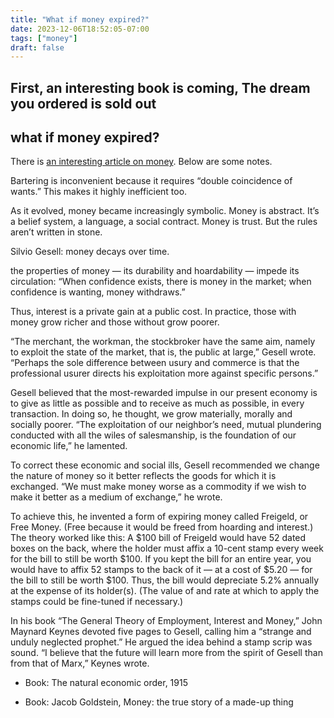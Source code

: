 ```yaml
---
title: "What if money expired?"
date: 2023-12-06T18:52:05-07:00
tags: ["money"]
draft: false
---
```


## First, an interesting book is coming, The dream you ordered is sold out

## what if money expired?

There is [an interesting article on money](https://web.archive.org/web/20231128135530/https://www.noemamag.com/what-if-money-expired/). Below are some notes.

Bartering is inconvenient because it requires “double coincidence of wants.” This makes it highly inefficient too.

As it evolved, money became increasingly symbolic. Money is abstract. It’s a belief system, a language, a social contract. Money is trust. But the rules aren’t written in stone.

Silvio Gesell: money decays over time.

the properties of money — its durability and hoardability — impede its circulation: “When confidence exists, there is money in the market; when confidence is wanting, money withdraws.”

Thus, interest is a private gain at a public cost. In practice, those with money grow richer and those without grow poorer.

“The merchant, the workman, the stockbroker have the same aim, namely to exploit the state of the market, that is, the public at large,” Gesell wrote. “Perhaps the sole difference between usury and commerce is that the professional usurer directs his exploitation more against specific persons.”

Gesell believed that the most-rewarded impulse in our present economy is to give as little as possible and to receive as much as possible, in every transaction. In doing so, he thought, we grow materially, morally and socially poorer. “The exploitation of our neighbor’s need, mutual plundering conducted with all the wiles of salesmanship, is the foundation of our economic life,” he lamented.

To correct these economic and social ills, Gesell recommended we change the nature of money so it better reflects the goods for which it is exchanged. “We must make money worse as a commodity if we wish to make it better as a medium of exchange,” he wrote.

To achieve this, he invented a form of expiring money called Freigeld, or Free Money. (Free because it would be freed from hoarding and interest.) The theory worked like this: A $100 bill of Freigeld would have 52 dated boxes on the back, where the holder must affix a 10-cent stamp every week for the bill to still be worth $100. If you kept the bill for an entire year, you would have to affix 52 stamps to the back of it — at a cost of $5.20 — for the bill to still be worth $100. Thus, the bill would depreciate 5.2% annually at the expense of its holder(s). (The value of and rate at which to apply the stamps could be fine-tuned if necessary.)

In his book “The General Theory of Employment, Interest and Money,” John Maynard Keynes devoted five pages to Gesell, calling him a “strange and unduly neglected prophet.” He argued the idea behind a stamp scrip was sound. “I believe that the future will learn more from the spirit of Gesell than from that of Marx,” Keynes wrote.

* Book: The natural economic order, 1915

* Book: Jacob Goldstein, Money: the true story of a made-up thing


